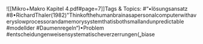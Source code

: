 
![[Mikro+Makro Kapitel 4.pdf#page=7]]Tags & Topics:
   #“•lösungsansatz
   #8•RichardThaler(1982)"Thinkofthehumanbrainasapersonalcomputerwithaveryslowprocessorandamemorysystemthatisbothsmallandunpredictable
   #modellder
   #Daumenregeln“)•Problem
   #entscheidungenweisensystematischeverzerrungen(„biase